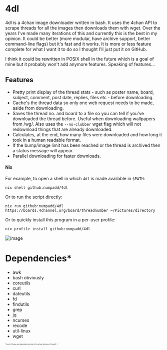 # 4dl

4dl is a 4chan image downloader written in bash. It uses the 4chan API to scrape threads for all the images then downloads them with wget. Over the years I've made many iterations of this and currently this is the best in my opinion. It could be better (more modular, have archive support, better command-line flags) but it's fast and it works. It is more or less feature complete for what I want it to do so I thought I'll just put it on GitHub.

I think it could be rewritten in POSIX shell in the future which is a goal of mine but it probably won't add anymore features. Speaking of features...

## Features

- Pretty print display of the thread stats - such as poster name, board, subject, comment, post date, replies, files etc - before downloading.
- Cache's the thread data so only one web request needs to be made, aside from downloading.
- Saves the thread no. and board to a file so you can tell if you've downloaded the thread before. Useful when downloading wallpapers from /wg/. Also uses the `--no-clobber` wget flag which will not redownload things that are already downloaded.
- Calculates, at the end, how many files were downloaded and how long it took in a human readable format.
- If the bump/image limit has been reached or the thread is archived then a status message will appear.
- Parallel downloading for faster downloads.

#### Nix

For example, to open a shell in which `4dl` is made available in `$PATH`:

```
nix shell github:numpadd/4dl
```

Or to run the script directly:

```
nix run github:numpadd/4dl https://boards.4channel.org/board/threadnumber ~/Pictures/directory
```

Or to quickly install this program in a per-user profile:

```
nix profile install github:numpadd/4dl
```

![image](screenshot.png)

# Dependencies*

- awk
- bash obviously
- coreutils
- curl
- dateutils
- fd
- findutils
- grep
- jq
- ncurses
- recode
- util-linux
- wget

<p style="font-size:5px">*most of these are dependencies due to the sheer laziness of myself :)</p>
